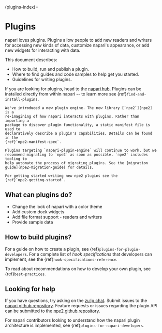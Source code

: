(plugins-index)=

# Plugins

napari loves plugins. Plugins allow people to add new readers and writers for
accessing new kinds of data, customize napari's appearance, or add new widgets
for interacting with data.

This document describes:

- How to build, run and publish a plugin.
- Where to find guides and code samples to help get you started.
- Guidelines for writing plugins.

If you are looking for plugins, head to the
[napari hub](https://napari-hub.org). Plugins can be installed directly from
within napari -- to learn more see {ref}`find-and-install-plugins`.

```{admonition} Introducing npe2
We've introduced a new plugin engine. The new library [`npe2`][npe2] is a
re-imagining of how napari interacts with plugins. Rather than importing a
package to discover plugin functionality, a static manifest file is used to
declaratively describe a plugin's capabilities. Details can be found in the
{ref}`npe2-manifest-spec`.

Plugins targeting `napari-plugin-engine` will continue to work, but we
recommend migrating to `npe2` as soon as possible. `npe2` includes tooling to
help automate the process of migrating plugins. See the [migration
guide](npe2-migration-guide) for details.

For getting started writing new npe2 plugins see the
{ref}`npe2-getting-started`.
```

## What can plugins do?

- Change the look of napari with a color theme
- Add custom dock widgets
- Add file format support - readers and writers
- Provide sample data

## How to build plugins?

For a guide on how to create a plugin, see
{ref}`plugins-for-plugin-developers`. For a complete list of _hook
specifications_ that developers can implement, see the
{ref}`hook-specifications-reference`.

To read about recommendations on how to develop your own plugin, see
{ref}`best-practices`.

## Looking for help

If you have questions, try asking on the [zulip
chat](https://napari.zulipchat.com/). Submit issues to the [napari github
repository](https://github.com/napari/napari). Feature requests or issues
regarding the plugin API can be submitted to the [npe2 github
repository](https://github.com/napari/npe2).

For napari contributors looking to
understand how the napari plugin architecture is implemented, see
{ref}`plugins-for-napari-developers`.

[npe1]: https://github.com/napari/napari-plugin-engine
[npe2]: https://github.com/tlambert03/npe2
